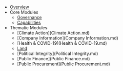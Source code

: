 * [Overview](index.md)
* Core Modules
    * [Governance](Governance.md)
    * [Capabilities](Capability.md)
* Thematic Modules
    * [Climate Action](Climate Action.md)
    * [Company Information](Company Information.md)
    * [Health & COVID-19](Health & COVID-19.md)
    * [Land](Land.md)
    * [Political Integrity](Political Integrity.md)
    * [Public Finance](Public Finance.md)
    * [Public Procurement](Public Procurement.md)
